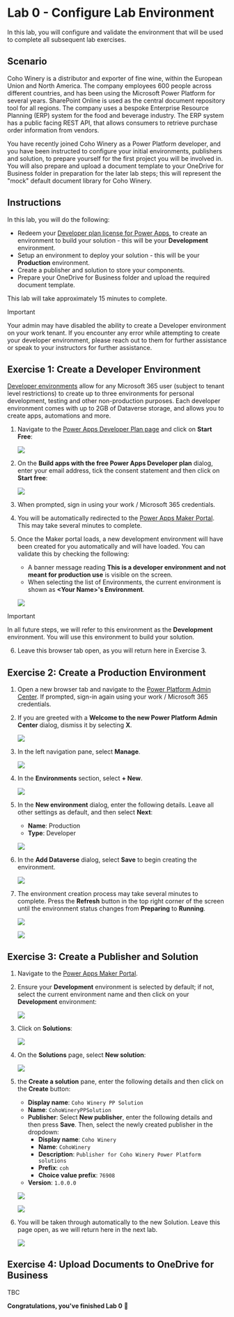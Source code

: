# Lab 0 - Configure Lab Environment

In this lab, you will configure and validate the environment that will be used to complete all subsequent lab exercises.

## Scenario

Coho Winery is a distributor and exporter of fine wine, within the European Union and North America. The company employees 600 people across different countries, and has been using the Microsoft Power Platform for several years. SharePoint Online is used as the central document repository tool for all regions. The company uses a bespoke Enterprise Resource Planning (ERP) system for the food and beverage industry. The ERP system has a public facing REST API, that allows consumers to retrieve purchase order information from vendors.

You have recently joined Coho Winery as a Power Platform developer, and you have been instructed to configure your initial environments, publishers and solution, to prepare yourself for the first project you will be involved in. You will also prepare and upload a document template to your OneDrive for Business folder in preparation for the later lab steps; this will represent the "mock" default document library for Coho Winery.

## Instructions

In this lab, you will do the following:

- Redeem your [Developer plan license for Power Apps](https://learn.microsoft.com/en-us/power-platform/developer/plan), to create an environment to build your solution - this will be your **Development** environment.
- Setup an environment to deploy your solution - this will be your **Production** environment.
- Create a publisher and solution to store your components.
- Prepare your OneDrive for Business folder and upload the required document template.

This lab will take approximately 15 minutes to complete.

> [!IMPORTANT]
> Your admin may have disabled the ability to create a Developer environment on your work tenant. If you encounter any error while attempting to create your developer environment, please reach out to them for further assistance or speak to your instructors for further assistance.

## Exercise 1: Create a Developer Environment

[Developer environments](https://learn.microsoft.com/en-us/power-platform/developer/create-developer-environment) allow for any Microsoft 365 user (subject to tenant level restrictions) to create up to three environments for personal development, testing and other non-production purposes. Each developer environment comes with up to 2GB of Dataverse storage, and allows you to create apps, automations and more.

1. Navigate to the [Power Apps Developer Plan page](https://www.microsoft.com/en-us/power-platform/products/power-apps/free) and click on **Start Free**:

    ![](Images/Lab0-ConfigureLabEnvironment/E1_1.png)

2. On the **Build apps with the free Power Apps Developer plan** dialog, enter your email address, tick the consent statement and then click on **Start free**:
    
    ![](Images/Lab0-ConfigureLabEnvironment/E1_2.png)

3. When prompted, sign in using your work / Microsoft 365 credentials.

4. You will be automatically redirected to the [Power Apps Maker Portal](https://make.powerapps.com). This may take several minutes to complete.

5. Once the Maker portal loads, a new development environment will have been created for you automatically and will have loaded. You can validate this by checking the following:
   - A banner message reading **This is a developer environment and not meant for production use** is visible on the screen.
   - When selecting the list of Environments, the current environment is shown as **\<Your Name\>'s Environment**.

    ![](Images/Lab0-ConfigureLabEnvironment/E1_3.png)

> [!IMPORTANT]
> In all future steps, we will refer to this environment as the **Development** environment. You will use this environment to build your solution.

6. Leave this browser tab open, as you will return here in Exercise 3.

## Exercise 2: Create a Production Environment

1. Open a new browser tab and navigate to the [Power Platform Admin Center](https://aka.ms/ppac). If prompted, sign-in again using your work / Microsoft 365 credentials.

2. If you are greeted with a **Welcome to the new Power Platform Admin Center** dialog, dismiss it by selecting **X**.

    ![](Images/Lab0-ConfigureLabEnvironment/E2_1.png)

3. In the left navigation pane, select **Manage**.

    ![](Images/Lab0-ConfigureLabEnvironment/E2_2.png)

4. In the **Environments** section, select **+ New**.

    ![](Images/Lab0-ConfigureLabEnvironment/E2_3.png)

5. In the **New environment** dialog, enter the following details. Leave all other settings as default, and then select **Next**:
    - **Name**: Production
    - **Type**: Developer
    
     ![](Images/Lab0-ConfigureLabEnvironment/E2_4.png)

6. In the **Add Dataverse** dialog, select **Save** to begin creating the environment.

    ![](Images/Lab0-ConfigureLabEnvironment/E2_5.png)

7. The environment creation process may take several minutes to complete. Press the **Refresh** button in the top right corner of the screen until the environment status changes from **Preparing** to **Running**.

    ![](Images/Lab0-ConfigureLabEnvironment/E2_6.png)

    ![](Images/Lab0-ConfigureLabEnvironment/E2_7.png)

## Exercise 3: Create a Publisher and Solution

1. Navigate to the [Power Apps Maker Portal](https://make.powerapps.com).
2. Ensure your **Development** environment is selected by default; if not, select the current environment name and then click on your **Development** environment:

    ![](Images/Lab0-ConfigureLabEnvironment/E3_1.png)

3. Click on **Solutions**:

    ![](Images/Lab0-ConfigureLabEnvironment/E3_2.png)

4. On the **Solutions** page, select **New solution**:

    ![](Images/Lab0-ConfigureLabEnvironment/E3_3.png)

5. the **Create a solution** pane, enter the following details and then click on the **Create** button:
    - **Display name**: `Coho Winery PP Solution`
    - **Name**: `CohoWineryPPSolution`
    - **Publisher**: Select **New publisher**, enter the following details and then press **Save**. Then, select the newly created publisher in the dropdown:
        - **Display name**: `Coho Winery`
        - **Name**: `CohoWinery`
        - **Description**: `Publisher for Coho Winery Power Platform solutions`
        - **Prefix**: `coh`
        - **Choice value prefix**: `76908`
    - **Version**: `1.0.0.0`

    ![](Images/Lab0-ConfigureLabEnvironment/E3_4.png)

    ![](Images/Lab0-ConfigureLabEnvironment/E3_5.png)

6. You will be taken through automatically to the new Solution. Leave this page open, as we will return here in the next lab.

    ![](Images/Lab0-ConfigureLabEnvironment/E3_6.png)

## Exercise 4: Upload Documents to OneDrive for Business

TBC

**Congratulations, you've finished Lab 0** 🥳